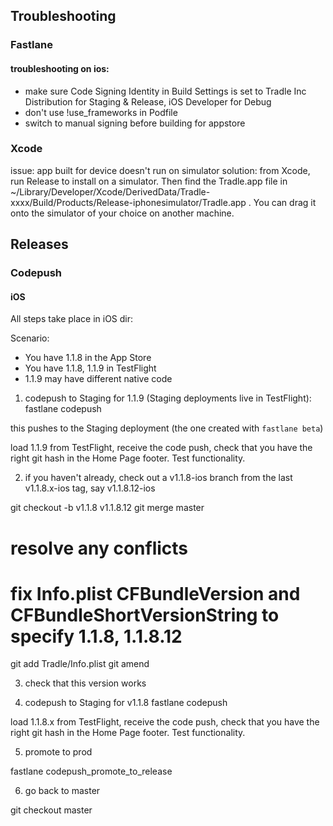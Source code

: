 
## Troubleshooting

### Fastlane

#### troubleshooting on ios:

- make sure Code Signing Identity in Build Settings is set to Tradle Inc Distribution for Staging & Release, iOS Developer for Debug
- don't use !use_frameworks in Podfile
- switch to manual signing before building for appstore


### Xcode

issue: app built for device doesn't run on simulator
solution: from Xcode, run Release to install on a simulator. Then find the Tradle.app file in ~/Library/Developer/Xcode/DerivedData/Tradle-xxxx/Build/Products/Release-iphonesimulator/Tradle.app . You can drag it onto the simulator of your choice on another machine.

## Releases

### Codepush

#### iOS

All steps take place in iOS dir:

Scenario:
- You have 1.1.8 in the App Store
- You have 1.1.8, 1.1.9 in TestFlight
- 1.1.9 may have different native code

1. codepush to Staging for 1.1.9 (Staging deployments live in TestFlight): 
fastlane codepush

this pushes to the Staging deployment (the one created with `fastlane beta`)

load 1.1.9 from TestFlight, receive the code push, check that you have the right git hash in the Home Page footer. Test functionality.

2. if you haven't already, check out a v1.1.8-ios branch from the last v1.1.8.x-ios tag, say v1.1.8.12-ios

git checkout -b v1.1.8 v1.1.8.12
git merge master
# resolve any conflicts

# fix Info.plist CFBundleVersion and CFBundleShortVersionString to specify 1.1.8, 1.1.8.12
git add Tradle/Info.plist
git amend

3. check that this version works

4. codepush to Staging for v1.1.8
fastlane codepush

load 1.1.8.x from TestFlight, receive the code push, check that you have the right git hash in the Home Page footer. Test functionality.

5. promote to prod

fastlane codepush_promote_to_release

6. go back to master

git checkout master
